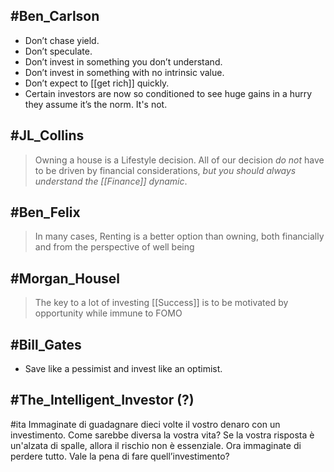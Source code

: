 ## #Ben_Carlson
 - Don’t chase yield.
 - Don’t speculate.
 - Don’t invest in something you don’t understand. 
 - Don’t invest in something with no intrinsic value.
 - Don’t expect to [[get rich]] quickly.
 - Certain investors are now so conditioned to see huge gains in a hurry they assume it’s the norm. It's not.


## #JL_Collins
> Owning a house is a Lifestyle decision. All of our decision *do not* have to be driven by financial considerations, *but you should always understand the [[Finance]] dynamic*.

## #Ben_Felix
> In many cases, Renting is a better option than owning, both financially and from the perspective of well being

## #Morgan_Housel
> The key to a lot of investing [[Success]] is to be motivated by opportunity while immune to FOMO

## #Bill_Gates
- Save like a pessimist and invest like an optimist.

## #The_Intelligent_Investor (?)
#ita Immaginate di guadagnare dieci volte il vostro denaro con un investimento. 
Come sarebbe diversa la vostra vita? Se la vostra risposta è un'alzata di spalle, allora il rischio non è essenziale. 
Ora immaginate di perdere tutto. Vale la pena di fare quell’investimento?